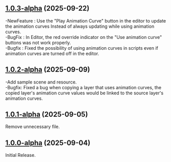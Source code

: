 ## [1.0.3-alpha](https://github.com/bailknight1/spriteEffect/tree/1.0.3-alpha) (2025-09-22)
-NewFeature : Use the "Play Animation Curve" button in the editor to update the animation curves Instead of always updating while using animation curves.<br>
-BugFix : In Editor, the red override indicator on the "Use animation curve" buttons was not work properly.<br>
-Bugfix : Fixed the possibility of using animation curves in scripts even if animation curves are turned off in the editor.
## [1.0.2-alpha](https://github.com/bailknight1/spriteEffect/tree/1.0.2-alpha) (2025-09-09)
-Add sample scene and resource.<br>
-Bugfix: Fixed a bug when copying a layer that uses animation curves, the copied layer's animation curve values ​​would be linked to the source layer's animation curves.
## [1.0.1-alpha](https://github.com/bailknight1/spriteEffect/tree/1.0.1-alpha) (2025-09-05)
Remove unnecessary file.
## [1.0.0-alpha](https://github.com/bailknight1/spriteEffect/tree/1.0.0-alpha) (2025-09-04)
Initial Release.
